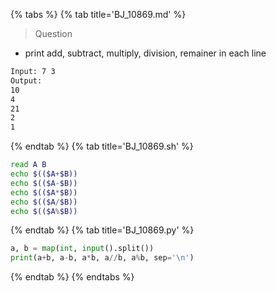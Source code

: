 {% tabs %}
{% tab title='BJ_10869.md' %}

> Question

* print add, subtract, multiply, division, remainer in each line

```txt
Input: 7 3
Output:
10
4
21
2
1
```

{% endtab %}
{% tab title='BJ_10869.sh' %}

```sh
read A B
echo $(($A+$B))
echo $(($A-$B))
echo $(($A*$B))
echo $(($A/$B))
echo $(($A%$B))
```

{% endtab %}
{% tab title='BJ_10869.py' %}

```py
a, b = map(int, input().split())
print(a+b, a-b, a*b, a//b, a%b, sep='\n')
```

{% endtab %}
{% endtabs %}

